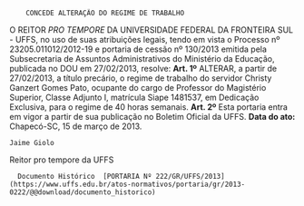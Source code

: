         CONCEDE ALTERAÇÃO DO REGIME DE TRABALHO  

 O REITOR *PRO TEMPORE*  DA UNIVERSIDADE FEDERAL DA FRONTEIRA SUL - UFFS, no uso de suas atribuições legais, tendo em vista o Processo nº 23205.011012/2012-19 e portaria de cessão nº 130/2013 emitida pela Subsecretaria de Assuntos Administrativos do Ministério da Educação, publicada no DOU em 27/02/2013, resolve:   **Art. 1º**  ALTERAR, a partir de 27/02/2013, a título precário, o regime de trabalho do servidor Christy Ganzert Gomes Pato, ocupante do cargo de Professor do Magistério Superior, Classe Adjunto I, matrícula Siape 1481537, em Dedicação Exclusiva, para o regime de 40 horas semanais.   **Art. 2º**  Esta portaria entra em vigor a partir de sua publicação no Boletim Oficial da UFFS.        **Data do ato:** Chapecó-SC, 15 de março de 2013.   
 

    Jaime Giolo    
 Reitor pro tempore da UFFS 

      Documento Histórico  [PORTARIA Nº 222/GR/UFFS/2013](https://www.uffs.edu.br/atos-normativos/portaria/gr/2013-0222/@@download/documento_historico)     
      